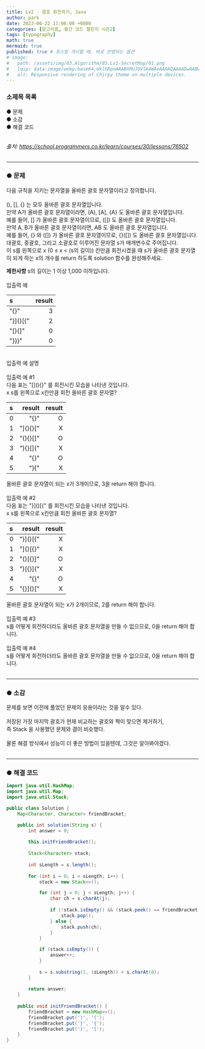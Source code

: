 ```yaml
---
title: Lv2 - 괄호 회전하기, Java
author: park
date: 2023-06-22 11:06:00 +0800
categories: [알고리즘, 월간 코드 챌린지 시즌2]
tags: [typography]
math: true
mermaid: true
published: true # 포스팅 개시할 때, 바로 반영되는 옵션
# image: 
#   path: /assets/img/03.Algorithm/05.Lv1-SecretMap/01.png
#   lqip: data:image/webp;base64,UklGRpoAAABXRUJQVlA4WAoAAAAQAAAADwAABwAAQUxQSDIAAAARL0AmbZurmr57yyIiqE8oiG0bejIYEQTgqiDA9vqnsUSI6H+oAERp2HZ65qP/VIAWAFZQOCBCAAAA8AEAnQEqEAAIAAVAfCWkAALp8sF8rgRgAP7o9FDvMCkMde9PK7euH5M1m6VWoDXf2FkP3BqV0ZYbO6NA/VFIAAAA
#   alt: Responsive rendering of Chirpy theme on multiple devices.
---
```


### 소제목 목록
● 문제<br/>
● 소감<br/>
● 해결 코드<br/>
<br/>

<i>출처: https://school.programmers.co.kr/learn/courses/30/lessons/76502</i><br/>
<br/>

---

### ● 문제

다음 규칙을 지키는 문자열을 올바른 괄호 문자열이라고 정의합니다.<br/>
<br/>
(), [], {} 는 모두 올바른 괄호 문자열입니다.<br/>
만약 A가 올바른 괄호 문자열이라면, (A), [A], {A} 도 올바른 괄호 문자열입니다.<br/>
예를 들어, [] 가 올바른 괄호 문자열이므로, ([]) 도 올바른 괄호 문자열입니다.<br/>
만약 A, B가 올바른 괄호 문자열이라면, AB 도 올바른 괄호 문자열입니다.<br/>
예를 들어, {} 와 ([]) 가 올바른 괄호 문자열이므로, {}([]) 도 올바른 괄호 문자열입니다.<br/>
대괄호, 중괄호, 그리고 소괄호로 이루어진 문자열 s가 매개변수로 주어집니다.<br/>
이 s를 왼쪽으로 x (0 ≤ x < (s의 길이)) 칸만큼 회전시켰을 때 s가 올바른 괄호 문자열이 되게 하는 x의 개수를 return 하도록 solution 함수를 완성해주세요.<br/>

<b>제한사항</b>
s의 길이는 1 이상 1,000 이하입니다.<br/>
<br/>
입출력 예<br/>

| s                       | result |
|:------------------------|--------:|
| "[](){}"                 | 3  |
| "}]()[{"                 | 2  |
| "[)(]"                   | 0  |
| "}}}"                    | 0  |

<br/>
입출력 예 설명<br/>
<br/>
입출력 예 #1<br/>
다음 표는 "[](){}" 를 회전시킨 모습을 나타낸 것입니다.<br/>
x	s를 왼쪽으로 x칸만큼 회전	올바른 괄호 문자열?<br/>

| s                       | result | result |
|:------------------------|--------:|--------:|
| 0                 | "[](){}"  | O  |
| 1                 | "](){}["  | X  |
| 2                   | "(){}[]"  | O  |
| 3                    | "){}[]("  | X  |
| 4                    | "{}[]()"  | O  |
| 5                    | "}[](){"  | X  |
올바른 괄호 문자열이 되는 x가 3개이므로, 3을 return 해야 합니다.<br/>
<br/>
입출력 예 #2<br/>
다음 표는 "}]()[{" 를 회전시킨 모습을 나타낸 것입니다.<br/>
x	s를 왼쪽으로 x칸만큼 회전	올바른 괄호 문자열?<br/>

| s                       | result | result |
|:------------------------|--------:|--------:|
| 0                 | "}]()[{"  | X  |
| 1                 | "]()[{}"  | X  |
| 2                   | "()[{}]"  | O  |
| 3                    | ")[{}]("  | X  |
| 4                    | "[{}]()"  | O  |
| 5                    | "{}]()["  | X  |
올바른 괄호 문자열이 되는 x가 2개이므로, 2를 return 해야 합니다.<br/>
<br/>
입출력 예 #3<br/>
s를 어떻게 회전하더라도 올바른 괄호 문자열을 만들 수 없으므로, 0을 return 해야 합니다.<br/>
<br/>
입출력 예 #4<br/>
s를 어떻게 회전하더라도 올바른 괄호 문자열을 만들 수 없으므로, 0을 return 해야 합니다.<br/>
<br/>

---

### ● 소감

문제를 보면 이전에 풀었던 문제의 응용이라는 것을 알수 있다.<br/>
<br/>
저장된 가장 마지막 괄호가 현재 비교하는 괄호와 짝이 맞으면 제거하기,<br/>
즉 Stack 을 사용했던 문제와 결이 비슷했다.<br/>
<br/>
물론 해결 방식에서 성능이 더 좋은 방법이 있을텐데, 그것은 알아봐야겠다.<br/>
<br/>

---

### ● 해결 코드

```java
import java.util.HashMap;
import java.util.Map;
import java.util.Stack;

public class Solution {
    Map<Character, Character> friendBracket;

    public int solution(String s) {
        int answer = 0;
        
        this.initFriendBracket();
        
        Stack<Character> stack;
        
        int sLength = s.length();
        
        for (int i = 0; i < sLength; i++) {
            stack = new Stack<>();

            for (int j = 0; j < sLength; j++) {
                char ch = s.charAt(j);
                
                if (!stack.isEmpty() && (stack.peek() == friendBracket.get(ch))) {
                    stack.pop();
                } else {
                    stack.push(ch);
                }
            }

            if (stack.isEmpty()) {
                answer++;
            }
            
            s = s.substring(1, (sLength)) + s.charAt(0);
        }
        
        return answer;
    }
    
    public void initFriendBracket() {
        friendBracket = new HashMap<>();
        friendBracket.put(')', '(');
        friendBracket.put('}', '{');
        friendBracket.put(']', '[');
    }
}
```